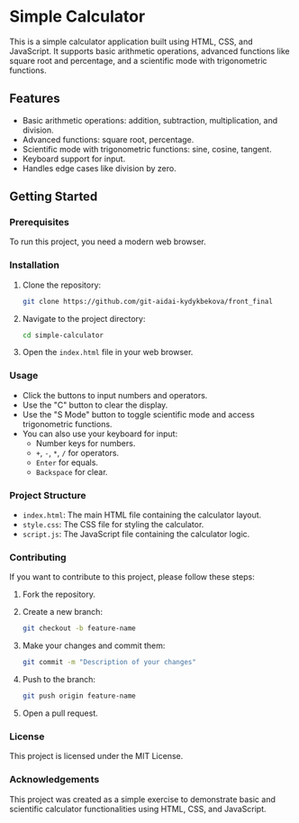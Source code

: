 # Simple Calculator

This is a simple calculator application built using HTML, CSS, and JavaScript. It supports basic arithmetic operations, advanced functions like square root and percentage, and a scientific mode with trigonometric functions.

## Features

- Basic arithmetic operations: addition, subtraction, multiplication, and division.
- Advanced functions: square root, percentage.
- Scientific mode with trigonometric functions: sine, cosine, tangent.
- Keyboard support for input.
- Handles edge cases like division by zero.

## Getting Started

### Prerequisites

To run this project, you need a modern web browser.

### Installation

1. Clone the repository:

    ```bash
    git clone https://github.com/git-aidai-kydykbekova/front_final
    ```

2. Navigate to the project directory:

    ```bash
    cd simple-calculator
    ```

3. Open the `index.html` file in your web browser.

### Usage

- Click the buttons to input numbers and operators.
- Use the "C" button to clear the display.
- Use the "S Mode" button to toggle scientific mode and access trigonometric functions.
- You can also use your keyboard for input:
  - Number keys for numbers.
  - `+`, `-`, `*`, `/` for operators.
  - `Enter` for equals.
  - `Backspace` for clear.

### Project Structure

- `index.html`: The main HTML file containing the calculator layout.
- `style.css`: The CSS file for styling the calculator.
- `script.js`: The JavaScript file containing the calculator logic.

### Contributing

If you want to contribute to this project, please follow these steps:

1. Fork the repository.
2. Create a new branch:

    ```bash
    git checkout -b feature-name
    ```

3. Make your changes and commit them:

    ```bash
    git commit -m "Description of your changes"
    ```

4. Push to the branch:

    ```bash
    git push origin feature-name
    ```

5. Open a pull request.

### License

This project is licensed under the MIT License.

### Acknowledgements

This project was created as a simple exercise to demonstrate basic and scientific calculator functionalities using HTML, CSS, and JavaScript.

